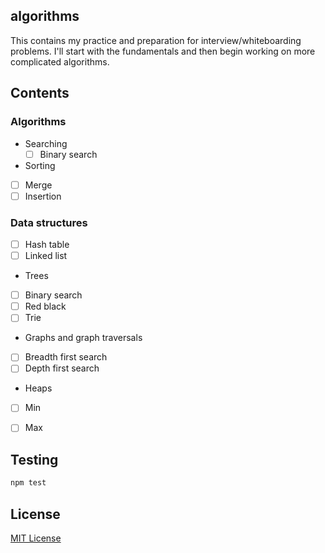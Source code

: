 ## algorithms
This contains my practice and preparation for interview/whiteboarding problems. I'll start with the fundamentals and then begin working on more complicated algorithms.

## Contents

### Algorithms

- Searching
  - [ ] Binary search
- Sorting
 - [ ] Merge
 - [ ] Insertion

### Data structures
- [ ] Hash table
- [ ] Linked list
- Trees
 - [ ] Binary search 
 - [ ] Red black
 - [ ] Trie
- Graphs and graph traversals
 - [ ] Breadth first search
 - [ ] Depth first search
- Heaps
 - [ ] Min
 - [ ] Max


## Testing

```javascript
npm test
```


## License
[MIT License](https://github.com/vinnyoodles/algorithms/blob/master/LICENSE)
